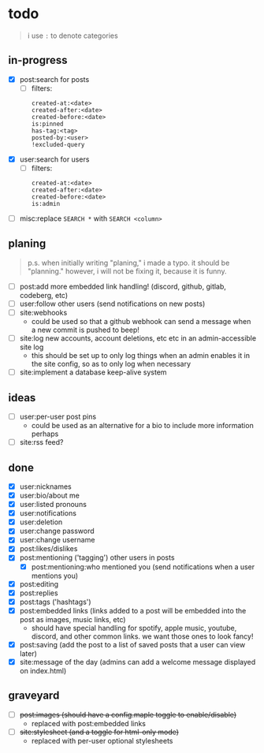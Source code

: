 # todo

> i use `:` to denote categories

## in-progress

- [x] post:search for posts
	- [ ] filters:
		```
		created-at:<date>
		created-after:<date>
		created-before:<date>
		is:pinned
		has-tag:<tag>
		posted-by:<user>
		!excluded-query
		```
- [x] user:search for users
	- [ ] filters:
		```
		created-at:<date>
		created-after:<date>
		created-before:<date>
		is:admin
		```
- [ ] misc:replace `SEARCH *` with `SEARCH <column>`

## planing

> p.s. when initially writing "planing," i made a typo. it should be "planning."
> however, i will not be fixing it, because it is funny.

- [ ] post:add more embedded link handling! (discord, github, gitlab, codeberg, etc)
- [ ] user:follow other users (send notifications on new posts)
- [ ] site:webhooks
	- could be used so that a github webhook can send a message when a new commit is pushed to beep!
- [ ] site:log new accounts, account deletions, etc etc in an admin-accessible site log
	- this should be set up to only log things when an admin enables it in the site config, so as to only log when necessary
- [ ] site:implement a database keep-alive system

## ideas

- [ ] user:per-user post pins
	- could be used as an alternative for a bio to include more information perhaps
- [ ] site:rss feed?

## done

- [x] user:nicknames
- [x] user:bio/about me
- [x] user:listed pronouns
- [x] user:notifications
- [x] user:deletion
- [x] user:change password
- [x] user:change username
- [x] post:likes/dislikes
- [x] post:mentioning ('tagging') other users in posts
	- [x] post:mentioning:who mentioned you (send notifications when a user mentions you)
- [x] post:editing
- [x] post:replies
- [x] post:tags ('hashtags')
- [x] post:embedded links (links added to a post will be embedded into the post
as images, music links, etc)
	- should have special handling for spotify, apple music, youtube,
	discord, and other common links. we want those ones to look fancy!
- [x] post:saving (add the post to a list of saved posts that a user can view later)
- [x] site:message of the day (admins can add a welcome message displayed on index.html)

## graveyard

- [ ] ~~post:images (should have a config.maple toggle to enable/disable)~~
	- replaced with post:embedded links
- [ ] ~~site:stylesheet (and a toggle for html-only mode)~~
	- replaced with per-user optional stylesheets
